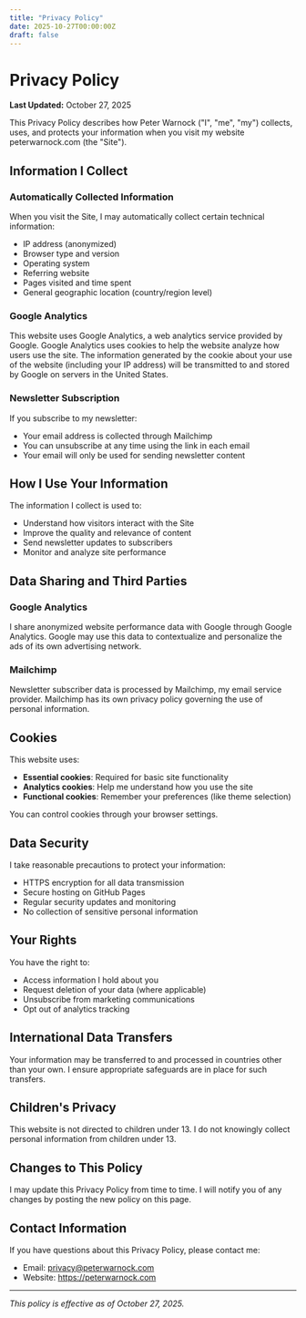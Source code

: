 ```yaml
---
title: "Privacy Policy"
date: 2025-10-27T00:00:00Z
draft: false
---
```


# Privacy Policy

**Last Updated:** October 27, 2025

This Privacy Policy describes how Peter Warnock ("I", "me", "my") collects, uses, and protects your information when you visit my website peterwarnock.com (the "Site").

## Information I Collect

### Automatically Collected Information
When you visit the Site, I may automatically collect certain technical information:
- IP address (anonymized)
- Browser type and version
- Operating system
- Referring website
- Pages visited and time spent
- General geographic location (country/region level)

### Google Analytics
This website uses Google Analytics, a web analytics service provided by Google. Google Analytics uses cookies to help the website analyze how users use the site. The information generated by the cookie about your use of the website (including your IP address) will be transmitted to and stored by Google on servers in the United States.

### Newsletter Subscription
If you subscribe to my newsletter:
- Your email address is collected through Mailchimp
- You can unsubscribe at any time using the link in each email
- Your email will only be used for sending newsletter content

## How I Use Your Information

The information I collect is used to:
- Understand how visitors interact with the Site
- Improve the quality and relevance of content
- Send newsletter updates to subscribers
- Monitor and analyze site performance

## Data Sharing and Third Parties

### Google Analytics
I share anonymized website performance data with Google through Google Analytics. Google may use this data to contextualize and personalize the ads of its own advertising network.

### Mailchimp
Newsletter subscriber data is processed by Mailchimp, my email service provider. Mailchimp has its own privacy policy governing the use of personal information.

## Cookies

This website uses:
- **Essential cookies**: Required for basic site functionality
- **Analytics cookies**: Help me understand how you use the site
- **Functional cookies**: Remember your preferences (like theme selection)

You can control cookies through your browser settings.

## Data Security

I take reasonable precautions to protect your information:
- HTTPS encryption for all data transmission
- Secure hosting on GitHub Pages
- Regular security updates and monitoring
- No collection of sensitive personal information

## Your Rights

You have the right to:
- Access information I hold about you
- Request deletion of your data (where applicable)
- Unsubscribe from marketing communications
- Opt out of analytics tracking

## International Data Transfers

Your information may be transferred to and processed in countries other than your own. I ensure appropriate safeguards are in place for such transfers.

## Children's Privacy

This website is not directed to children under 13. I do not knowingly collect personal information from children under 13.

## Changes to This Policy

I may update this Privacy Policy from time to time. I will notify you of any changes by posting the new policy on this page.

## Contact Information

If you have questions about this Privacy Policy, please contact me:
- Email: privacy@peterwarnock.com
- Website: https://peterwarnock.com

---

*This policy is effective as of October 27, 2025.*